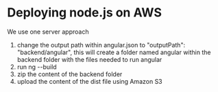 # Deploying node.js on AWS

We use one server approach

1. change the output path within angular.json to "outputPath": "backend/angular", this will create a folder named angular within the backend folder with the files needed to run angular
2. run ng --build 
3. zip the content of the backend folder
4. upload the content of the dist file using Amazon S3
